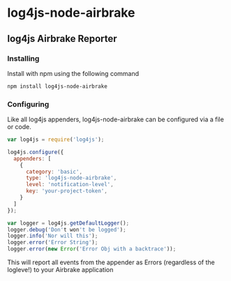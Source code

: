 # log4js-node-airbrake
## log4js Airbrake Reporter

### Installing
Install with npm using the following command

```sh
npm install log4js-node-airbrake
```

### Configuring
Like all log4js appenders, log4js-node-airbrake can be configured via a file or code.  

```javascript
var log4js = require('log4js');

log4js.configure({
  appenders: [
    {
      category: 'basic',
      type: 'log4js-node-airbrake',
      level: 'notification-level',
      key: 'your-project-token',
    }
  ]
});

var logger = log4js.getDefaultLogger();
logger.debug('Don't won't be logged');
logger.info('Nor will this');
logger.error('Error String');
logger.error(new Error('Error Obj with a backtrace'));
```

This will report all events from the appender as Errors (regardless of the logleve!)
to your Airbrake application

